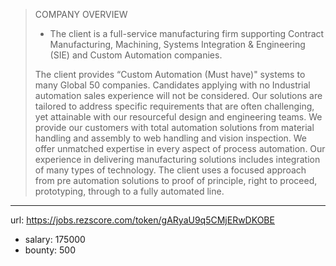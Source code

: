 >
>COMPANY OVERVIEW
>
> * The client is a full-service manufacturing firm supporting Contract Manufacturing, Machining, Systems Integration & Engineering (SIE) and Custom Automation companies.
>
>The client provides “Custom Automation (Must have)" systems to many Global 50 companies. Candidates applying with no Industrial automation sales experience will not be considered. 
>Our solutions are tailored to address specific requirements that are often challenging, yet attainable with our resourceful design and engineering teams. We provide our customers with total automation solutions from material handling and assembly to web handling and vision inspection. We offer unmatched expertise in every aspect of process automation. Our experience in delivering manufacturing solutions includes integration of many types of technology. The client uses a focused approach from pre automation solutions to proof of principle, right to proceed, prototyping, through to a fully automated line.

------
url: https://jobs.rezscore.com/token/gARyaU9q5CMjERwDKOBE
- salary: 175000
- bounty: 500
